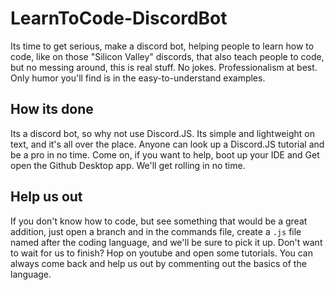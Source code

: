 # LearnToCode-DiscordBot
  Its time to get serious, make a discord bot, helping people to learn how to code, like on those "Silicon Valley" discords, that also teach people to code, but no messing around, this is real stuff. No jokes. Professionalism at best. Only humor you'll find is in the easy-to-understand examples.
## How its done
  Its a discord bot, so why not use Discord.JS. Its simple and lightweight on text, and it's all over the place. Anyone can look up a Discord.JS tutorial and be a pro in no time. Come on, if you want to help, boot up your IDE and Get open the Github Desktop app. We'll get rolling in no time.
## Help us out
  If you don't know how to code, but see something that would be a great addition, just open a branch and in the commands file, create a `.js` file named after the coding language, and we'll be sure to pick it up.
  Don't want to wait for us to finish? Hop on youtube and open some tutorials. You can always come back and help us out by commenting out the basics of the language.
